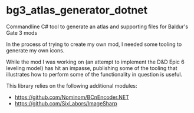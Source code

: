 # bg3_atlas_generator_dotnet
Commandline C# tool to generate an atlas and supporting files for Baldur's Gate 3 mods

In the process of trying to create my own mod, I needed some tooling to generate my own icons.

While the mod I was working on (an attempt to implement the D&D Epic 6 leveling model) has hit an impasse, publishing some of the tooling that illustrates how to perform some of the functionality in question is useful.

This library relies on the following additional modules:
* https://github.com/Nominom/BCnEncoder.NET
* https://github.com/SixLabors/ImageSharp

